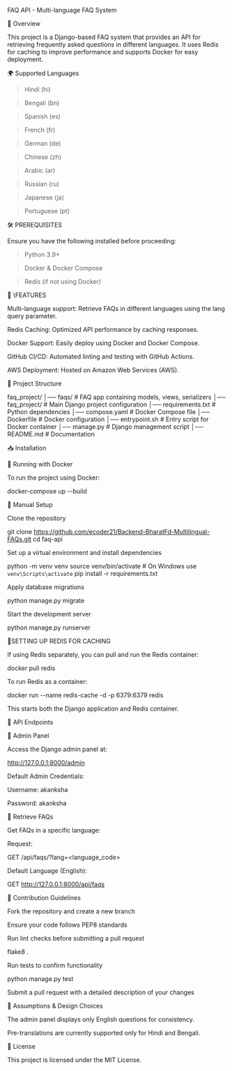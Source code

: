 FAQ API - Multi-language FAQ System

📌 Overview

This project is a Django-based FAQ system that provides an API for retrieving frequently asked questions in different languages. It uses Redis for caching to improve performance and supports Docker for easy deployment.

🌍 Supported Languages

> Hindi (hi)

> Bengali (bn)

> Spanish (es)

> French (fr)

> German (de)

> Chinese (zh)

> Arabic (ar)

> Russian (ru)

> Japanese (ja)

> Portuguese (pt)

🛠 PREREQUISITES

Ensure you have the following installed before proceeding:

>Python 3.9+

>Docker & Docker Compose

>Redis (if not using Docker)

🚀 \FEATURES

Multi-language support: Retrieve FAQs in different languages using the lang query parameter.

Redis Caching: Optimized API performance by caching responses.

Docker Support: Easily deploy using Docker and Docker Compose.

GitHub CI/CD: Automated linting and testing with GitHub Actions.

AWS Deployment: Hosted on Amazon Web Services (AWS).

📂 Project Structure

faq_project/
│── faqs/                 # FAQ app containing models, views, serializers
│── faq_project/          # Main Django project configuration
│── requirements.txt      # Python dependencies
│── compose.yaml          # Docker Compose file
│── Dockerfile            # Docker configuration
│── entrypoint.sh         # Entry script for Docker container
│── manage.py             # Django management script
│── README.md             # Documentation

📥 Installation

🔹 Running with Docker

To run the project using Docker:

docker-compose up --build

🔹 Manual Setup

Clone the repository

git clone https://github.com/ecoder21/Backend-BharatFd-Multilingual-FAQs.git
cd faq-api

Set up a virtual environment and install dependencies

python -m venv venv
source venv/bin/activate  # On Windows use `venv\Scripts\activate`
pip install -r requirements.txt

Apply database migrations

python manage.py migrate

Start the development server

python manage.py runserver

🏃SETTING UP REDIS FOR CACHING

If using Redis separately, you can pull and run the Redis container:

docker pull redis

To run Redis as a container:

docker run --name redis-cache -d -p 6379:6379 redis

This starts both the Django application and Redis container.

📡 API Endpoints

🔹 Admin Panel

Access the Django admin panel at:

http://127.0.0.1:8000/admin

Default Admin Credentials:

Username: akanksha

Password: akanksha

🔹 Retrieve FAQs

Get FAQs in a specific language:

Request:

GET /api/faqs/?lang=<language_code>

Default Language (English):

GET http://127.0.0.1:8000/api/faqs

🤝 Contribution Guidelines

Fork the repository and create a new branch

Ensure your code follows PEP8 standards

Run lint checks before submitting a pull request

flake8 .

Run tests to confirm functionality

python manage.py test

Submit a pull request with a detailed description of your changes

📌 Assumptions & Design Choices

The admin panel displays only English questions for consistency.

Pre-translations are currently supported only for Hindi and Bengali.

📜 License

This project is licensed under the MIT License.
